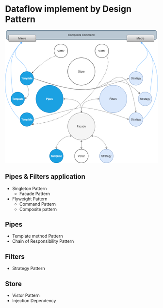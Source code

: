 # Dataflow implement by Design Pattern

![Dataflow architecture](./img/dataflow-architecture.png)

## Pipes & Filters application

+ Singleton Pattern
    - Facade Pattern
+ Flyweight Pattern
    - Command Pattern
    - Composite pattern

## Pipes

+ Template method Pattern
+ Chain of Responsibility Pattern

## Filters

+ Strategy Pattern

## Store

+ Vistor Pattern
+ Injection Dependency
